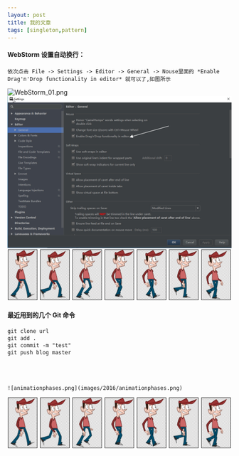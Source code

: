 ```yaml
---
layout: post
title: 我的文章
tags: [singleton,pattern]
---
```


#### WebStorm 设置自动换行：
    依次点击 File -> Settings -> Editor -> General -> Nouse里面的 *Enable Drag'n'Drop functionality in editor* 就可以了,如图所示

![WebStorm_01.png](https://acacool.github.io/images/2016/WebStorm_02.png)
![WebStorm_02.png](images/2016/WebStorm_02.png)
![animationphases.png](images/2016/animationphases.png)


#### 最近用到的几个 Git 命令
    git clone url
    git add .
    git commit -m "test"
    git push blog master


   
   
    ![animationphases.png](images/2016/animationphases.png)

![animationphases.png](images/2016/animationphases.png)